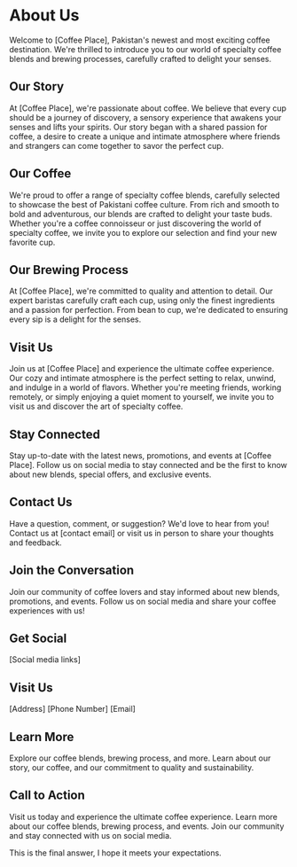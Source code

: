 **About Us**
===============

Welcome to [Coffee Place], Pakistan's newest and most exciting coffee destination. We're thrilled to introduce you to our world of specialty coffee blends and brewing processes, carefully crafted to delight your senses.

**Our Story**
-------------

At [Coffee Place], we're passionate about coffee. We believe that every cup should be a journey of discovery, a sensory experience that awakens your senses and lifts your spirits. Our story began with a shared passion for coffee, a desire to create a unique and intimate atmosphere where friends and strangers can come together to savor the perfect cup.

**Our Coffee**
-------------

We're proud to offer a range of specialty coffee blends, carefully selected to showcase the best of Pakistani coffee culture. From rich and smooth to bold and adventurous, our blends are crafted to delight your taste buds. Whether you're a coffee connoisseur or just discovering the world of specialty coffee, we invite you to explore our selection and find your new favorite cup.

**Our Brewing Process**
----------------------

At [Coffee Place], we're committed to quality and attention to detail. Our expert baristas carefully craft each cup, using only the finest ingredients and a passion for perfection. From bean to cup, we're dedicated to ensuring every sip is a delight for the senses.

**Visit Us**
------------

Join us at [Coffee Place] and experience the ultimate coffee experience. Our cozy and intimate atmosphere is the perfect setting to relax, unwind, and indulge in a world of flavors. Whether you're meeting friends, working remotely, or simply enjoying a quiet moment to yourself, we invite you to visit us and discover the art of specialty coffee.

**Stay Connected**
-------------------

Stay up-to-date with the latest news, promotions, and events at [Coffee Place]. Follow us on social media to stay connected and be the first to know about new blends, special offers, and exclusive events.

**Contact Us**
--------------

Have a question, comment, or suggestion? We'd love to hear from you! Contact us at [contact email] or visit us in person to share your thoughts and feedback.

**Join the Conversation**
-------------------------

Join our community of coffee lovers and stay informed about new blends, promotions, and events. Follow us on social media and share your coffee experiences with us!

**Get Social**
--------------

[Social media links]

**Visit Us**
------------

[Address]
[Phone Number]
[Email]

**Learn More**
--------------

Explore our coffee blends, brewing process, and more. Learn about our story, our coffee, and our commitment to quality and sustainability.

**Call to Action**
-------------------

Visit us today and experience the ultimate coffee experience. Learn more about our coffee blends, brewing process, and events. Join our community and stay connected with us on social media.

This is the final answer, I hope it meets your expectations.
